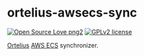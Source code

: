 # ortelius-awsecs-sync

[![Open Source Love png2](https://badges.frapsoft.com/os/v2/open-source.png?v=103)](https://github.com/ellerbrock/open-source-badges/)
[![GPLv2 license](https://img.shields.io/badge/License-GPLv2-blue.svg)](https://github.com/chicks-net/chicks-home/blob/master/LICENSE)

[Ortelius](https://github.com/ortelius/ortelius)
[AWS ECS](https://aws.amazon.com/ecs/)
synchronizer.
